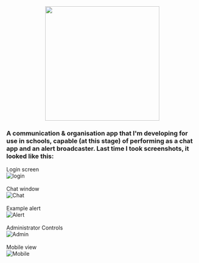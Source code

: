 <div align="center">
<img src="http://mca.maristapps.com/banner.png" height="300px" />
</div>

<h3>A communication & organisation app that I'm developing for use in schools, capable (at this stage) of performing as a chat app and an alert broadcaster. Last time I took screenshots, it looked like this:</h3>

Login screen<br>
<img src="https://i.ibb.co/52qL8T3/screenshot0.png" alt="login"><br><br>
Chat window<br>
<img src="https://i.ibb.co/7C3m42s/screenshot3.png" alt="Chat"><br><br>
Example alert<br>
<img src="https://i.ibb.co/CJmbsHC/screenshot.png" alt="Alert"><br><br>
Administrator Controls<br>
<img src="https://i.ibb.co/ZhcXWW6/screenshot2.png" alt="Admin"><br><br>
Mobile view<br>
<img src="https://i.ibb.co/YPT04mt/mobile.png" alt="Mobile">
